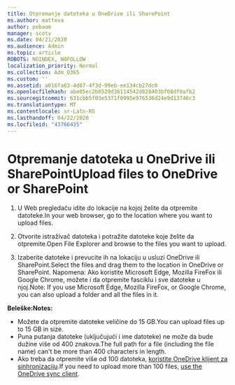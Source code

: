 ```yaml
---
title: Otpremanje datoteka u OneDrive ili SharePoint
ms.author: matteva
author: pebaum
manager: scotv
ms.date: 04/21/2020
ms.audience: Admin
ms.topic: article
ROBOTS: NOINDEX, NOFOLLOW
localization_priority: Normal
ms.collection: Adm_O365
ms.custom: ''
ms.assetid: a016fa63-4d87-4f3d-99eb-ee134cb27dc0
ms.openlocfilehash: abe05ec2b0529d36114542d828403bf08df0afb2
ms.sourcegitcommit: 631cbb5f03e5371f0995e976536d24e9d13746c3
ms.translationtype: MT
ms.contentlocale: sr-Latn-RS
ms.lasthandoff: 04/22/2020
ms.locfileid: "43766435"
---
```

# <a name="upload-files-to-onedrive-or-sharepoint"></a><span data-ttu-id="a0f24-102">Otpremanje datoteka u OneDrive ili SharePoint</span><span class="sxs-lookup"><span data-stu-id="a0f24-102">Upload files to OneDrive or SharePoint</span></span>

1. <span data-ttu-id="a0f24-103">U Web pregledaču idite do lokacije na kojoj želite da otpremite datoteke.</span><span class="sxs-lookup"><span data-stu-id="a0f24-103">In your web browser, go to the location where you want to upload files.</span></span>
    
2. <span data-ttu-id="a0f24-104">Otvorite istraživač datoteka i potražite datoteke koje želite da otpremite.</span><span class="sxs-lookup"><span data-stu-id="a0f24-104">Open File Explorer and browse to the files you want to upload.</span></span>
    
3. <span data-ttu-id="a0f24-105">Izaberite datoteke i prevucite ih na lokaciju u usluzi OneDrive ili SharePoint.</span><span class="sxs-lookup"><span data-stu-id="a0f24-105">Select the files and drag them to the location in OneDrive or SharePoint.</span></span> <span data-ttu-id="a0f24-106">Napomena: Ako koristite Microsoft Edge, Mozilla FireFox ili Google Chrome, možete i da otpremite fasciklu i sve datoteke u njoj.</span><span class="sxs-lookup"><span data-stu-id="a0f24-106">Note: If you use Microsoft Edge, Mozilla FireFox, or Google Chrome, you can also upload a folder and all the files in it.</span></span>
    
<span data-ttu-id="a0f24-107">**Beleške:**</span><span class="sxs-lookup"><span data-stu-id="a0f24-107">**Notes:**</span></span>
- <span data-ttu-id="a0f24-108">Možete da otpremite datoteke veličine do 15 GB.</span><span class="sxs-lookup"><span data-stu-id="a0f24-108">You can upload files up to 15 GB in size.</span></span> 
- <span data-ttu-id="a0f24-109">Puna putanja datoteke (uključujući i ime datoteke) ne može da bude dužine više od 400 znakova.</span><span class="sxs-lookup"><span data-stu-id="a0f24-109">The full path for a file (including the file name) can't be more than 400 characters in length.</span></span> 
- <span data-ttu-id="a0f24-110">Ako treba da otpremite više od 100 datoteka, [koristite OneDrive klijent za sinhronizaciju](https://go.microsoft.com/fwlink/?linkid=866427).</span><span class="sxs-lookup"><span data-stu-id="a0f24-110">If you need to upload more than 100 files, [use the OneDrive sync client](https://go.microsoft.com/fwlink/?linkid=866427).</span></span> 
  

